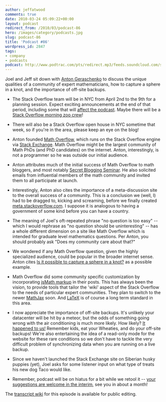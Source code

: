 ```yaml
---
author: jeffatwood
comments: true
date: 2010-03-24 05:09:22+00:00
layout: podcast
redirect_from: /2010/03/podcast-86
hero: /images/category/podcasts.jpg
slug: podcast-86
title: 'Podcast #86'
wordpress_id: 2847
tags:
- company
- podcasts
podcast: http://www.podtrac.com/pts/redirect.mp3/feeds.soundcloud.com/stream/14105831-stack-exchange-stack-exchange-podcast-episode.mp3
---
```


Joel and Jeff sit down with [Anton Geraschenko](http://mathoverflow.net/users/1/anton-geraschenko) to discuss the unique qualities of a community of expert mathematicians, how to capture a sphere in a knot, and the importance of off-site backups.



	
  * The Stack Overflow team will be in NYC from April 2nd to the 9th for a planning session. Expect exciting announcements at the end of that period, including some that will [affect the podcast](http://blog.stackoverflow.com/2010/03/podcast-future/). Maybe there will be a [Stack Overflow morning zoo crew](http://s235.photobucket.com/albums/ee242/bshiloff/?action=view&current=DingoandtheBaby.flv)!

	
  * There will also be a Stack Overflow open house in NYC sometime that week, so if you're in the area, please keep an eye on the blog!

	
  * Anton founded [Math Overflow](http://mathoverflow.net/), which runs on the Stack Overflow engine via [Stack Exchange](http://stackexchange.com/). Math Overflow might be the largest community of Math PhDs (and PhD candidates) on the internet. Anton, interestingly, is not a programmer so he was outside our initial audience.

	
  * Anton attributes much of the initial success of Math Overflow to math bloggers, and most notably [Secret Blogging Seminar](http://sbseminar.wordpress.com/). He also solicited emails from influential members of the math community and invited them to all participate at launch.

	
  * Interestingly, Anton also cites the importance of a meta-discussion site to the overall success of a community. This is a conclusion we (well, I) had to be dragged to, kicking and screaming, before we finally created [meta.stackoverflow.com](http://meta.stackoverflow.com/). I suppose it is analogous to having a government of some kind before you can have a country.

	
  * The meaning of Joel's oft-repeated phrase "no question is too easy" -- which I would rephrase as "no question should be uninteresting" -- has a whole different dimension on a site like Math Overflow which is intended for graduate level mathematics questions. Per Anton, you should probably ask "Does my community care about that?"

	
  * We wondered if any Math Overflow question, given the highly specialized audience, could be popular in the broader internet sense. Anton cites [Is it possible to capture a sphere in a knot?](http://mathoverflow.net/questions/8091/is-it-possible-to-capture-a-sphere-in-a-knot) as a possible example.

	
  * Math Overflow did some community specific customization by incorporating [jsMath markup](http://www.math.union.edu/~dpvc/jsMath/) in their posts. This has always been the vision, to provide tools that tailor the 'wiki' aspect of the Stack Overflow to the needs of particular expert communities. They plan to switch to the newer [MathJax](http://www.mathjax.org/) soon. And [LaTeX](http://www.latex-project.org/) is of course a long term standard in this area.

	
  * I now appreciate the importance of off-site backups. It's unlikely your datacenter will be hit by a meteor, but the odds of something going wrong with the air conditioning is much more likely. How likely? [It happened to us!](http://blog.stackoverflow.com/2010/02/thermal-event-at-datacenter/) Remember kids, eat your Wheaties, and do your off-site backups! We're also entertaining the idea of a read-only mode for the website for these rare conditions so we don't have to tackle the very difficult problem of synchronizing data when you are running on a live backup.

	
  * Since we haven't launched the Stack Exchange site on Siberian husky puppies (yet), Joel asks for some listener input on what type of treats his new dog Taco would like.

	
  * Remember, podcast will be on hiatus for a bit while we retool it -- [your suggestions are welcome in the interim](http://blog.stackoverflow.com/2010/03/podcast-future/), see you in about a month!


The [transcript wiki](https://stackoverflow.fogbugz.com/default.asp?W29189) for this episode is available for public editing.


